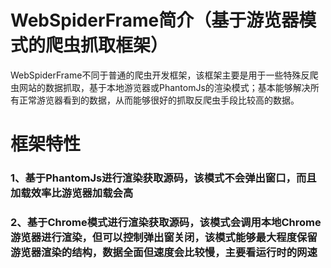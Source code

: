 # WebSpiderFrame简介（基于游览器模式的爬虫抓取框架）
  WebSpiderFrame不同于普通的爬虫开发框架，该框架主要是用于一些特殊反爬虫网站的数据抓取，基于本地游览器或PhantomJs的渲染模式；基本能够解决所有正常游览器看到的数据，从而能够很好的抓取反爬虫手段比较高的数据。
# 框架特性
### 1、基于PhantomJs进行渲染获取源码，该模式不会弹出窗口，而且加载效率比游览器加载会高
### 2、基于Chrome模式进行渲染获取源码，该模式会调用本地Chrome游览器进行渲染，但可以控制弹出窗关闭，该模式能够最大程度保留游览器渲染的结构，数据全面但速度会比较慢，主要看运行时的网速
 
